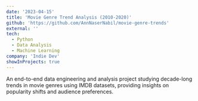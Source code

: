 ```yaml
---
date: '2023-04-15'
title: 'Movie Genre Trend Analysis (2010-2020)'
github: 'https://github.com/AnnNaserNabil/movie-genre-trends'
external: ''
tech:
  - Python
  - Data Analysis
  - Machine Learning
company: 'Indie Dev'
showInProjects: true
---
```


An end-to-end data engineering and analysis project studying decade-long trends in movie genres using IMDB datasets, providing insights on popularity shifts and audience preferences.
